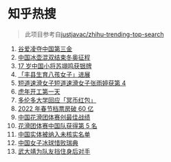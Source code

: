 # 知乎热搜

> 此项目参考自[justjavac/zhihu-trending-top-search](https://github.com/justjavac/zhihu-trending-top-search/blob/main/utils.ts)

<!-- BEGIN -->
  <!-- 最后更新时间:Tue Feb 08 2022 23:11:28 GMT+0000 (Coordinated Universal Time) -->
  1. [谷爱凌夺中国第三金](https://www.zhihu.com/search?q=谷爱凌)
1. [中国冰壶混双结束冬奥征程](https://www.zhihu.com/search?q=冰壶)
1. [17 岁中国小将苏翊鸣获银牌](https://www.zhihu.com/search?q=苏翊鸣)
1. [「丰县生育八孩女子」进展](https://www.zhihu.com/search?q=丰县)
1. [短道速滑女子短道速滑女子张雨婷获第 4](https://www.zhihu.com/search?q=短道速滑女子500米)
1. [虎年开工第一天](https://www.zhihu.com/search?q=虎年开工)
1. [多伦多大学回应「冥币红包」](https://www.zhihu.com/search?q=多伦多大学回应)
1. [2022 年春节档票房破 60 亿](https://www.zhihu.com/search?q=春节档票房)
1. [中国花滑团体赛创最佳战绩](https://www.zhihu.com/search?q=花样滑冰)
1. [花滑团体赛中国队获得第 5 名](https://www.zhihu.com/search?q=花滑团体)
1. [中国实体被纳入未核实名单](https://www.zhihu.com/search?q=美商务部)
1. [中国女子冰球惜败瑞典](https://www.zhihu.com/search?q=冰球)
1. [武大靖为队友挡住身后对手](https://www.zhihu.com/search?q=武大靖)
  <!-- END -->